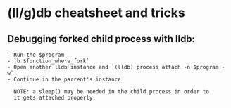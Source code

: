 # (ll/g)db cheatsheet and tricks

## Debugging forked child process with lldb:
    - Run the $program
    - `b $function_where_fork`
    - Open another lldb instance and `(lldb) process attach -n $program -w`
    - Continue in the parrent's instance
      
      NOTE: a sleep() may be needed in the child process in order to
      it gets attached properly.
